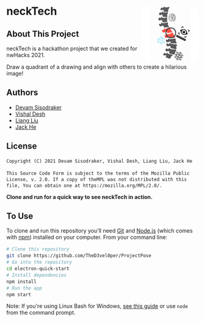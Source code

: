 # neckTech <img align="right" alt="neckTech" src="./images/neckTech.png" width="150px" height="150px" style="border-radius: 25px;">


## About This Project
neckTech is a hackathon project that we created for nwHacks 2021.

Draw a quadrant of a drawing and align with others to create a 
hilarious image!

## Authors
 - [Devam Sisodraker](https://github.com/TheD3vel0per)
 - [Vishal Desh](https://github.com/VDeshh)
 - [Liang Liu](https://github.com/stuffbyliang)
 - [Jack He](https://github.com/ProjectsByJackHe)

## License

```
Copyright (C) 2021 Devam Sisodraker, Vishal Desh, Liang Liu, Jack He

This Source Code Form is subject to the terms of the Mozilla Public License, v. 2.0. If a copy of theMPL was not distributed with this file, You can obtain one at https://mozilla.org/MPL/2.0/.
```

**Clone and run for a quick way to see neckTech in action.**

## To Use

To clone and run this repository you'll need [Git](https://git-scm.com) and [Node.js](https://nodejs.org/en/download/) (which comes with [npm](http://npmjs.com)) installed on your computer. From your command line:

```bash
# Clone this repository
git clone https://github.com/TheD3vel0per/ProjectPose
# Go into the repository
cd electron-quick-start
# Install dependencies
npm install
# Run the app
npm start
```

Note: If you're using Linux Bash for Windows, [see this guide](https://www.howtogeek.com/261575/how-to-run-graphical-linux-desktop-applications-from-windows-10s-bash-shell/) or use `node` from the command prompt.